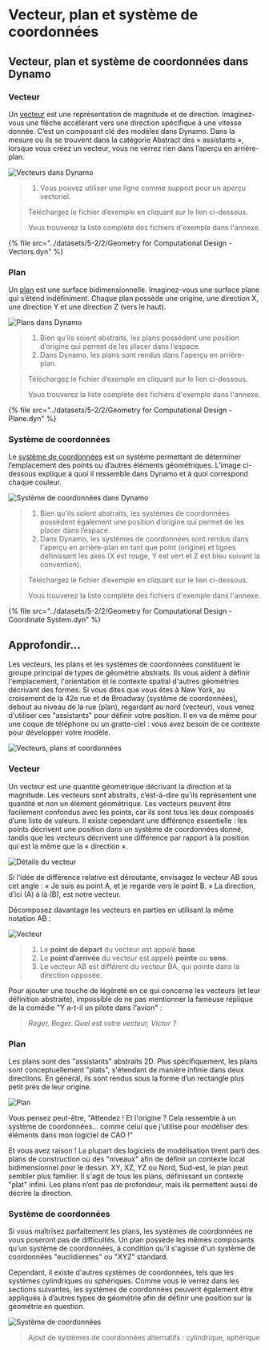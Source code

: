 # Vecteur, plan et système de coordonnées

## Vecteur, plan et système de coordonnées dans Dynamo

### Vecteur

Un [vecteur](2-vectors.md#vector-1) est une représentation de magnitude et de direction. Imaginez-vous une flèche accélérant vers une direction spécifique à une vitesse donnée. C’est un composant clé des modèles dans Dynamo. Dans la mesure où ils se trouvent dans la catégorie Abstract des « assistants », lorsque vous créez un vecteur, vous ne verrez rien dans l’aperçu en arrière-plan.

![Vecteurs dans Dynamo](../images/5-2/2/GeometryforComputationalDesign-vectors.jpg)

> 1. Vous pouvez utiliser une ligne comme support pour un aperçu vectoriel.

> Téléchargez le fichier d’exemple en cliquant sur le lien ci-dessous.
>
> Vous trouverez la liste complète des fichiers d'exemple dans l'annexe.

{% file src="../datasets/5-2/2/Geometry for Computational Design - Vectors.dyn" %}

### Plan

Un [plan](2-vectors.md#plane-1) est une surface bidimensionnelle. Imaginez-vous une surface plane qui s’étend indéfiniment. Chaque plan possède une origine, une direction X, une direction Y et une direction Z (vers le haut).

![Plans dans Dynamo](../images/5-2/2/GeometryforComputationalDesign-plane.jpg)

> 1. Bien qu’ils soient abstraits, les plans possèdent une position d’origine qui permet de les placer dans l’espace.
> 2. Dans Dynamo, les plans sont rendus dans l'aperçu en arrière-plan.

> Téléchargez le fichier d’exemple en cliquant sur le lien ci-dessous.
>
> Vous trouverez la liste complète des fichiers d'exemple dans l'annexe.

{% file src="../datasets/5-2/2/Geometry for Computational Design - Plane.dyn" %}

### Système de coordonnées

Le [système de coordonnées](2-vectors.md#coordinate-system-1) est un système permettant de déterminer l’emplacement des points ou d’autres éléments géométriques. L’image ci-dessous explique à quoi il ressemble dans Dynamo et à quoi correspond chaque couleur.

![Système de coordonnées dans Dynamo](../images/5-2/2/GeometryforComputationalDesign-Coordinate.jpg)

> 1. Bien qu’ils soient abstraits, les systèmes de coordonnées possèdent également une position d’origine qui permet de les placer dans l’espace.
> 2. Dans Dynamo, les systèmes de coordonnées sont rendus dans l'aperçu en arrière-plan en tant que point (origine) et lignes définissant les axes (X est rouge, Y est vert et Z est bleu suivant la convention).

> Téléchargez le fichier d’exemple en cliquant sur le lien ci-dessous.
>
> Vous trouverez la liste complète des fichiers d'exemple dans l'annexe.

{% file src="../datasets/5-2/2/Geometry for Computational Design - Coordinate System.dyn" %}

## Approfondir...

Les vecteurs, les plans et les systèmes de coordonnées constituent le groupe principal de types de géométrie abstraits. Ils vous aident à définir l'emplacement, l'orientation et le contexte spatial d'autres géométries décrivant des formes. Si vous dites que vous êtes à New York, au croisement de la 42e rue et de Broadway (système de coordonnées), debout au niveau de la rue (plan), regardant au nord (vecteur), vous venez d'utiliser ces "assistants" pour définir votre position. Il en va de même pour une coque de téléphone ou un gratte-ciel : vous avez besoin de ce contexte pour développer votre modèle.

![Vecteurs, plans et coordonnées](../images/5-2/2/VectorsPlanesCoodinates.jpg)

### Vecteur

Un vecteur est une quantité géométrique décrivant la direction et la magnitude. Les vecteurs sont abstraits, c’est-à-dire qu’ils représentent une quantité et non un élément géométrique. Les vecteurs peuvent être facilement confondus avec les points, car ils sont tous les deux composés d’une liste de valeurs. Il existe cependant une différence essentielle : les points décrivent une position dans un système de coordonnées donné, tandis que les vecteurs décrivent une différence par rapport à la position qui est la même que la « direction ».

![Détails du vecteur](../images/5-2/2/Vector-Detailed.jpg)

Si l’idée de différence relative est déroutante, envisagez le vecteur AB sous cet angle : « Je suis au point A, et je regarde vers le point B. » La direction, d’ici (A) à là (B), est notre vecteur.

Décomposez davantage les vecteurs en parties en utilisant la même notation AB :

![Vecteur](../images/5-2/2/Vector.jpg)

> 1. Le **point de départ** du vecteur est appelé **base**.
> 2. Le **point d’arrivée** du vecteur est appelé **pointe** ou **sens**.
> 3. Le vecteur AB est différent du vecteur BA, qui pointe dans la direction opposée.

Pour ajouter une touche de légèreté en ce qui concerne les vecteurs (et leur définition abstraite), impossible de ne pas mentionner la fameuse réplique de la comédie "Y a-t-il un pilote dans l'avion" :

> _Roger, Roger. Quel est votre vecteur, Victor ?_

### Plan

Les plans sont des "assistants" abstraits 2D. Plus spécifiquement, les plans sont conceptuellement "plats", s'étendant de manière infinie dans deux directions. En général, ils sont rendus sous la forme d’un rectangle plus petit près de leur origine.

![Plan](../images/5-2/2/Plane.jpg)

Vous pensez peut-être, "Attendez ! Et l'origine ? Cela ressemble à un système de coordonnées... comme celui que j'utilise pour modéliser des éléments dans mon logiciel de CAO !"

Et vous avez raison ! La plupart des logiciels de modélisation tirent parti des plans de construction ou des "niveaux" afin de définir un contexte local bidimensionnel pour le dessin. XY, XZ, YZ ou Nord, Sud-est, le plan peut sembler plus familier. Il s'agit de tous les plans, définissant un contexte "plat" infini. Les plans n’ont pas de profondeur, mais ils permettent aussi de décrire la direction.

### Système de coordonnées

Si vous maîtrisez parfaitement les plans, les systèmes de coordonnées ne vous poseront pas de difficultés. Un plan possède les mêmes composants qu'un système de coordonnées, à condition qu'il s'agisse d'un système de coordonnées "euclidiennes" ou "XYZ" standard.

Cependant, il existe d'autres systèmes de coordonnées, tels que les systèmes cylindriques ou sphériques. Comme vous le verrez dans les sections suivantes, les systèmes de coordonnées peuvent également être appliqués à d’autres types de géométrie afin de définir une position sur la géométrie en question.

![Système de coordonnées](../images/5-2/2/CoordinateSystem.jpg)

> Ajout de systèmes de coordonnées alternatifs : cylindrique, sphérique
